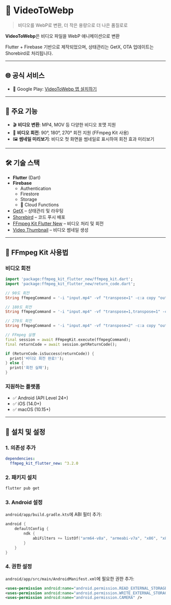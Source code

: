 # 🎥 VideoToWebp

> 비디오를 WebP로 변환, 더 작은 용량으로 더 나은 품질로로

**VideoToWebp**은 비디오 파일을 WebP 애니메이션으로 변환

Flutter + Firebase 기반으로 제작되었으며, 상태관리는 GetX, OTA 업데이트는 Shorebird로 처리됩니다.

---

## 🌐 공식 서비스

- 📱 Google Play: [VideoToWebp 앱 설치하기](https://play.google.com/store/apps/details?id=com.jylee.video_to_webp)

---

## 🚀 주요 기능

- 🎬 **비디오 변환**: MP4, MOV 등 다양한 비디오 포맷 지원
- 🔄 **비디오 회전**: 90°, 180°, 270° 회전 지원 (FFmpeg Kit 사용)
- 🖼️ **썸네일 미리보기**: 비디오 첫 화면을 썸네일로 표시하여 회전 효과 미리보기

---

## 🛠️ 기술 스택

- **Flutter** (Dart)
- **Firebase**
    - Authentication
    - Firestore
    - Storage
    - 🔧 Cloud Functions
- [GetX](https://pub.dev/packages/get) – 상태관리 및 라우팅
- [Shorebird](https://pub.dev/packages/shorebird_code_push) – 코드 푸시 배포
- [FFmpeg Kit Flutter New](https://pub.dev/packages/ffmpeg_kit_flutter_new) – 비디오 처리 및 회전
- [Video Thumbnail](https://pub.dev/packages/video_thumbnail) – 비디오 썸네일 생성

---

## 📱 FFmpeg Kit 사용법

### 비디오 회전

```dart
import 'package:ffmpeg_kit_flutter_new/ffmpeg_kit.dart';
import 'package:ffmpeg_kit_flutter_new/return_code.dart';

// 90도 회전
String ffmpegCommand = '-i "input.mp4" -vf "transpose=1" -c:a copy "output.mp4"';

// 180도 회전
String ffmpegCommand = '-i "input.mp4" -vf "transpose=1,transpose=1" -c:a copy "output.mp4"';

// 270도 회전
String ffmpegCommand = '-i "input.mp4" -vf "transpose=2" -c:a copy "output.mp4"';

// FFmpeg 실행
final session = await FFmpegKit.execute(ffmpegCommand);
final returnCode = await session.getReturnCode();

if (ReturnCode.isSuccess(returnCode)) {
  print('비디오 회전 완료!');
} else {
  print('회전 실패');
}
```

### 지원하는 플랫폼

- ✅ Android (API Level 24+)
- ✅ iOS (14.0+)
- ✅ macOS (10.15+)

---

## 🚀 설치 및 설정

### 1. 의존성 추가

```yaml
dependencies:
  ffmpeg_kit_flutter_new: ^3.2.0
```

### 2. 패키지 설치

```bash
flutter pub get
```

### 3. Android 설정

`android/app/build.gradle.kts`에 ABI 필터 추가:

```kotlin
android {
    defaultConfig {
        ndk {
            abiFilters += listOf("arm64-v8a", "armeabi-v7a", "x86", "x86_64")
        }
    }
}
```

### 4. 권한 설정

`android/app/src/main/AndroidManifest.xml`에 필요한 권한 추가:

```xml
<uses-permission android:name="android.permission.READ_EXTERNAL_STORAGE" />
<uses-permission android:name="android.permission.WRITE_EXTERNAL_STORAGE" />
<uses-permission android:name="android.permission.CAMERA" />
```
